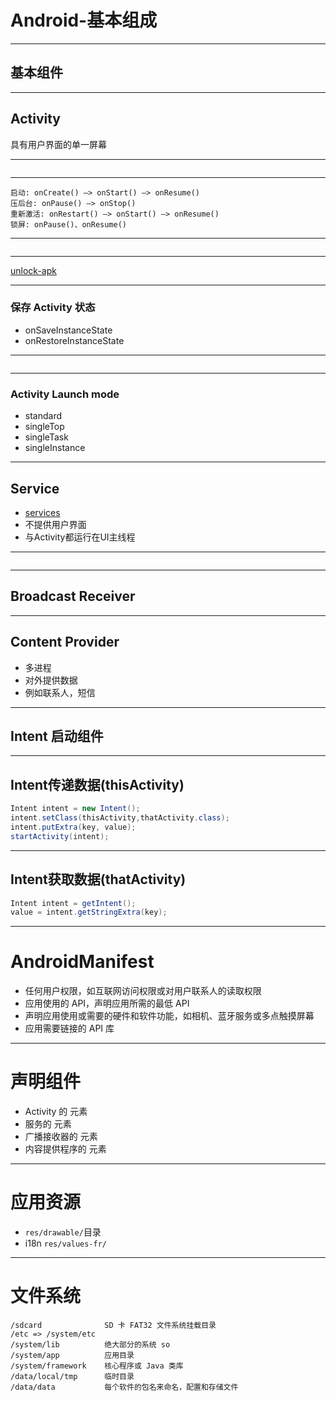 # Android-基本组成

- - -

## 基本组件

- - -

## Activity

具有用户界面的单一屏幕

- - -

<img data-src="http://ww1.sinaimg.cn/large/6d308bd9gw1f2trxa98cmj20e90ifdhn.jpg" />

- - -

```
启动: onCreate() —> onStart() —> onResume()
压后台: onPause() —> onStop()
重新激活: onRestart() —> onStart() —> onResume()
锁屏: onPause()、onResume()
```

- - -

<img data-src="http://ww2.sinaimg.cn/large/6d308bd9gw1f51kzbxghgj20ie087gml.jpg" />

- - -

[unlock-apk](https://github.com/macacajs/unlock-apk)

- - -

### 保存 Activity 状态

- onSaveInstanceState
- onRestoreInstanceState

- - -

<img data-src="http://ww3.sinaimg.cn/large/6d308bd9gw1f2ts2lkdexj20h509qdhj.jpg" />

- - -

### Activity Launch mode

- standard
- singleTop
- singleTask
- singleInstance

- - -

## Service

- [services](https://developer.android.com/guide/components/services.html)
- 不提供用户界面
- 与Activity都运行在UI主线程

- - -

<img data-src="http://ww4.sinaimg.cn/large/6d308bd9gw1f2trqcb9ujj20at0e3tan.jpg" />

- - -

## Broadcast Receiver

- - -

## Content Provider

- 多进程
- 对外提供数据
- 例如联系人，短信

- - -

## Intent 启动组件

- - -

## Intent传递数据(thisActivity)

```java
Intent intent = new Intent();
intent.setClass(thisActivity,thatActivity.class);
intent.putExtra(key, value);
startActivity(intent);
```

- - -

## Intent获取数据(thatActivity)

```java
Intent intent = getIntent();
value = intent.getStringExtra(key);
```

- - -

# AndroidManifest

- 任何用户权限，如互联网访问权限或对用户联系人的读取权限
- 应用使用的 API，声明应用所需的最低 API
- 声明应用使用或需要的硬件和软件功能，如相机、蓝牙服务或多点触摸屏幕
- 应用需要链接的 API 库

- - -

# 声明组件

- Activity 的 <activity> 元素
- 服务的 <service> 元素
- 广播接收器的 <receiver> 元素
- 内容提供程序的 <provider> 元素

- - -

# 应用资源

- `res/drawable/`目录
- i18n `res/values-fr/`

- - -

# 文件系统

```
/sdcard              SD 卡 FAT32 文件系统挂载目录
/etc => /system/etc
/system/lib          绝大部分的系统 so
/system/app          应用目录
/system/framework    核心程序或 Java 类库
/data/local/tmp      临时目录
/data/data           每个软件的包名来命名，配置和存储文件
```

